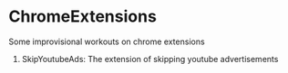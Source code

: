 # ChromeExtensions
Some improvisional workouts on chrome extensions

1. SkipYoutubeAds: The extension of skipping youtube advertisements
